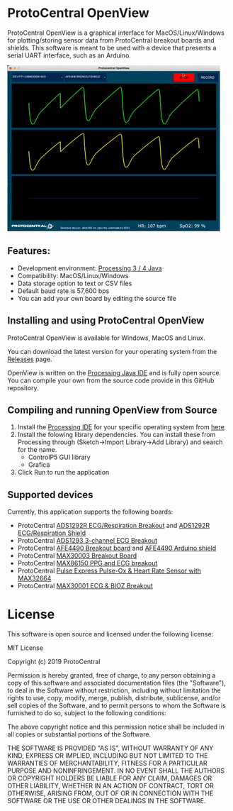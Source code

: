 # ProtoCentral OpenView

ProtoCentral OpenView is a graphical interface for MacOS/Linux/Windows for plotting/storing sensor data from ProtoCentral breakout boards and shields. This software is meant to be used with a device that presents a serial UART interface, such as an Arduino.

![OpenView Animated](images/openview.gif)

## Features:

* Development environment: [Processing 3 / 4 Java](https://processing.org/)
* Compatibility: MacOS/Linux/Windows
* Data storage option to text or CSV files
* Default baud rate is 57,600 bps
* You can add your own board by editing the source file

## Installing and using ProtoCentral OpenView


ProtoCentral OpenView is available for Windows, MacOS and Linux.

You can download the latest version for your operating system from the [Releases](https://github.com/Protocentral/protocentral_openview/releases) page. 

OpenView is written on the [Processing Java IDE](https://processing.org/download/) and is fully open source. You can compile your own from the source code provide in this GitHub repository. 

## Compiling and running OpenView from Source

1. Install the [Processing IDE](https://processing.org/download) for your specific operating system from [here](https://processing.org/download) 
2. Install the folowing library dependencies. You can install these from Processing through (Sketch->Import Library->Add Library) and search for the name.
    * ControlP5 GUI library
    * Grafica
3. Click Run to run the application

## Supported devices

Currently, this application supports the following boards:

* ProtoCentral [ADS1292R ECG/Respiration Breakout](https://protocentral.com/product/ads1292r-ecg-respiration-breakout-kit/) and [ADS1292R ECG/Respiration Shield](https://protocentral.com/product/ads1292r-ecg-respiration-shield-for-arduino-v2/)
* ProtoCentral [ADS1293 3-channel ECG Breakout](https://protocentral.com/product/protocentral-ads1293-breakout-board/) 
* ProtoCentral [AFE4490 Breakout board](https://protocentral.com/product/protocentral-afe4490-pulse-oximeter-breakout-board-kit/) and [AFE4490 Arduino shield](https://protocentral.com/product/protocentral-afe4490-pulse-oximeter-shield-for-arduino-v2/)
* ProtoCentral [MAX30003 Breakout Board](https://protocentral.com/product/protocentral-max30003-single-lead-ecg-breakout-board-v2/)
* ProtoCentral [MAX86150 PPG and ECG breakout](https://protocentral.com/product/protocentral-max86150-ppg-and-ecg-breakout-with-qwiic-v2/)
* ProtoCentral [Pulse Express Pulse-Ox & Heart Rate Sensor with MAX32664](https://protocentral.com/product/pulse-express-pulse-ox-heart-rate-sensor-with-max32664/)
* ProtoCentral [MAX30001 ECG & BIOZ Breakout](https://protocentral.com/product/protocentral-max30001/) 

# License

This software is open source and licensed under the following license:

MIT License

Copyright (c) 2019 ProtoCentral

Permission is hereby granted, free of charge, to any person obtaining a copy
of this software and associated documentation files (the "Software"), to deal
in the Software without restriction, including without limitation the rights
to use, copy, modify, merge, publish, distribute, sublicense, and/or sell
copies of the Software, and to permit persons to whom the Software is
furnished to do so, subject to the following conditions:

The above copyright notice and this permission notice shall be included in all
copies or substantial portions of the Software.

THE SOFTWARE IS PROVIDED "AS IS", WITHOUT WARRANTY OF ANY KIND, EXPRESS OR
IMPLIED, INCLUDING BUT NOT LIMITED TO THE WARRANTIES OF MERCHANTABILITY,
FITNESS FOR A PARTICULAR PURPOSE AND NONINFRINGEMENT. IN NO EVENT SHALL THE
AUTHORS OR COPYRIGHT HOLDERS BE LIABLE FOR ANY CLAIM, DAMAGES OR OTHER
LIABILITY, WHETHER IN AN ACTION OF CONTRACT, TORT OR OTHERWISE, ARISING FROM,
OUT OF OR IN CONNECTION WITH THE SOFTWARE OR THE USE OR OTHER DEALINGS IN THE
SOFTWARE.
